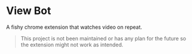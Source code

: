 # View Bot
A fishy chrome extension that watches video on repeat.
> This project is not been maintained or has any plan for the future so the extension might not work as intended.
